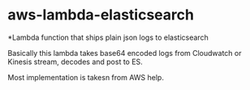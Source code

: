 # aws-lambda-elasticsearch
*Lambda function that ships plain json logs to elasticsearch

Basically this lambda takes base64 encoded logs from Cloudwatch or Kinesis stream, decodes and post to ES.

Most implementation is takesn from AWS help.
